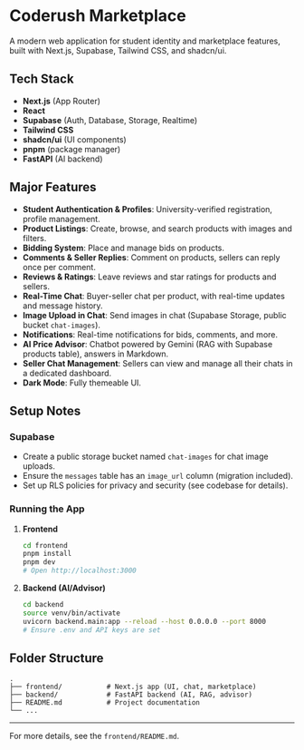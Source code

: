 # Coderush Marketplace

A modern web application for student identity and marketplace features, built with Next.js, Supabase, Tailwind CSS, and shadcn/ui.

## Tech Stack

- **Next.js** (App Router)
- **React**
- **Supabase** (Auth, Database, Storage, Realtime)
- **Tailwind CSS**
- **shadcn/ui** (UI components)
- **pnpm** (package manager)
- **FastAPI** (AI backend)

## Major Features

- **Student Authentication & Profiles**: University-verified registration, profile management.
- **Product Listings**: Create, browse, and search products with images and filters.
- **Bidding System**: Place and manage bids on products.
- **Comments & Seller Replies**: Comment on products, sellers can reply once per comment.
- **Reviews & Ratings**: Leave reviews and star ratings for products and sellers.
- **Real-Time Chat**: Buyer-seller chat per product, with real-time updates and message history.
- **Image Upload in Chat**: Send images in chat (Supabase Storage, public bucket `chat-images`).
- **Notifications**: Real-time notifications for bids, comments, and more.
- **AI Price Advisor**: Chatbot powered by Gemini (RAG with Supabase products table), answers in Markdown.
- **Seller Chat Management**: Sellers can view and manage all their chats in a dedicated dashboard.
- **Dark Mode**: Fully themeable UI.

## Setup Notes

### Supabase
- Create a public storage bucket named `chat-images` for chat image uploads.
- Ensure the `messages` table has an `image_url` column (migration included).
- Set up RLS policies for privacy and security (see codebase for details).

### Running the App

1. **Frontend**
   ```bash
   cd frontend
   pnpm install
   pnpm dev
   # Open http://localhost:3000
   ```
2. **Backend (AI/Advisor)**
   ```bash
   cd backend
   source venv/bin/activate
   uvicorn backend.main:app --reload --host 0.0.0.0 --port 8000
   # Ensure .env and API keys are set
   ```

## Folder Structure

```
.
├── frontend/           # Next.js app (UI, chat, marketplace)
├── backend/            # FastAPI backend (AI, RAG, advisor)
├── README.md           # Project documentation
└── ...
```

---

For more details, see the `frontend/README.md`. 